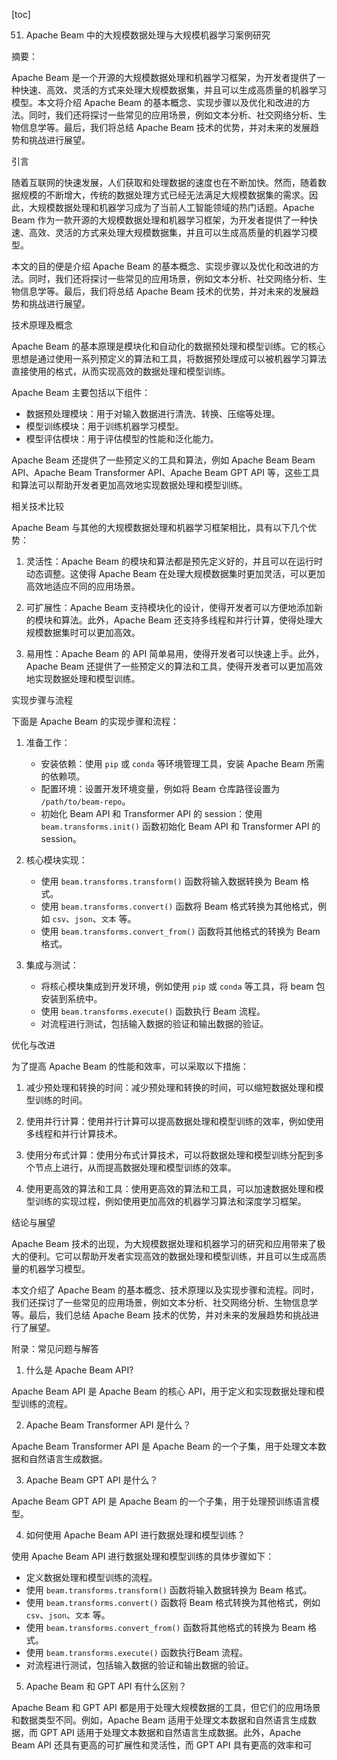 
[toc]                    
                
                
51. Apache Beam 中的大规模数据处理与大规模机器学习案例研究

摘要：

Apache Beam 是一个开源的大规模数据处理和机器学习框架，为开发者提供了一种快速、高效、灵活的方式来处理大规模数据集，并且可以生成高质量的机器学习模型。本文将介绍 Apache Beam 的基本概念、实现步骤以及优化和改进的方法。同时，我们还将探讨一些常见的应用场景，例如文本分析、社交网络分析、生物信息学等。最后，我们将总结 Apache Beam 技术的优势，并对未来的发展趋势和挑战进行展望。

引言

随着互联网的快速发展，人们获取和处理数据的速度也在不断加快。然而，随着数据规模的不断增大，传统的数据处理方式已经无法满足大规模数据集的需求。因此，大规模数据处理和机器学习成为了当前人工智能领域的热门话题。Apache Beam 作为一款开源的大规模数据处理和机器学习框架，为开发者提供了一种快速、高效、灵活的方式来处理大规模数据集，并且可以生成高质量的机器学习模型。

本文的目的便是介绍 Apache Beam 的基本概念、实现步骤以及优化和改进的方法。同时，我们还将探讨一些常见的应用场景，例如文本分析、社交网络分析、生物信息学等。最后，我们将总结 Apache Beam 技术的优势，并对未来的发展趋势和挑战进行展望。

技术原理及概念

 Apache Beam 的基本原理是模块化和自动化的数据预处理和模型训练。它的核心思想是通过使用一系列预定义的算法和工具，将数据预处理成可以被机器学习算法直接使用的格式，从而实现高效的数据处理和模型训练。

 Apache Beam 主要包括以下组件：

- 数据预处理模块：用于对输入数据进行清洗、转换、压缩等处理。
- 模型训练模块：用于训练机器学习模型。
- 模型评估模块：用于评估模型的性能和泛化能力。

 Apache Beam 还提供了一些预定义的工具和算法，例如 Apache Beam Beam API、Apache Beam Transformer API、Apache Beam GPT API 等，这些工具和算法可以帮助开发者更加高效地实现数据处理和模型训练。

相关技术比较

Apache Beam 与其他的大规模数据处理和机器学习框架相比，具有以下几个优势：

1. 灵活性：Apache Beam 的模块和算法都是预先定义好的，并且可以在运行时动态调整。这使得 Apache Beam 在处理大规模数据集时更加灵活，可以更加高效地适应不同的应用场景。

2. 可扩展性：Apache Beam 支持模块化的设计，使得开发者可以方便地添加新的模块和算法。此外，Apache Beam 还支持多线程和并行计算，使得处理大规模数据集时可以更加高效。

3. 易用性：Apache Beam 的 API 简单易用，使得开发者可以快速上手。此外，Apache Beam 还提供了一些预定义的算法和工具，使得开发者可以更加高效地实现数据处理和模型训练。

实现步骤与流程

下面是 Apache Beam 的实现步骤和流程：

1. 准备工作：

   - 安装依赖：使用 `pip` 或 `conda` 等环境管理工具，安装 Apache Beam 所需的依赖项。
   - 配置环境：设置开发环境变量，例如将 Beam 仓库路径设置为 `/path/to/beam-repo`。
   - 初始化 Beam API 和 Transformer API 的 session：使用 `beam.transforms.init()` 函数初始化 Beam API 和 Transformer API 的 session。

2. 核心模块实现：

   - 使用 `beam.transforms.transform()` 函数将输入数据转换为 Beam 格式。
   - 使用 `beam.transforms.convert()` 函数将 Beam 格式转换为其他格式，例如 `csv`、`json`、`文本` 等。
   - 使用 `beam.transforms.convert_from()` 函数将其他格式的转换为 Beam 格式。

3. 集成与测试：

   - 将核心模块集成到开发环境，例如使用 `pip` 或 `conda` 等工具，将 beam 包安装到系统中。
   - 使用 `beam.transforms.execute()` 函数执行 Beam 流程。
   - 对流程进行测试，包括输入数据的验证和输出数据的验证。

优化与改进

为了提高 Apache Beam 的性能和效率，可以采取以下措施：

1. 减少预处理和转换的时间：减少预处理和转换的时间，可以缩短数据处理和模型训练的时间。

2. 使用并行计算：使用并行计算可以提高数据处理和模型训练的效率，例如使用多线程和并行计算技术。

3. 使用分布式计算：使用分布式计算技术，可以将数据处理和模型训练分配到多个节点上进行，从而提高数据处理和模型训练的效率。

4. 使用更高效的算法和工具：使用更高效的算法和工具，可以加速数据处理和模型训练的实现过程，例如使用更加高效的机器学习算法和深度学习框架。

结论与展望

Apache Beam 技术的出现，为大规模数据处理和机器学习的研究和应用带来了极大的便利。它可以帮助开发者实现高效的数据处理和模型训练，并且可以生成高质量的机器学习模型。

本文介绍了 Apache Beam 的基本概念、技术原理以及实现步骤和流程。同时，我们还探讨了一些常见的应用场景，例如文本分析、社交网络分析、生物信息学等。最后，我们总结 Apache Beam 技术的优势，并对未来的发展趋势和挑战进行了展望。

附录：常见问题与解答

1. 什么是 Apache Beam API?

Apache Beam API 是 Apache Beam 的核心 API，用于定义和实现数据处理和模型训练的流程。

2. Apache Beam Transformer API 是什么？

Apache Beam Transformer API 是 Apache Beam 的一个子集，用于处理文本数据和自然语言生成数据。

3. Apache Beam GPT API 是什么？

Apache Beam GPT API 是 Apache Beam 的一个子集，用于处理预训练语言模型。

4. 如何使用 Apache Beam API 进行数据处理和模型训练？

使用 Apache Beam API 进行数据处理和模型训练的具体步骤如下：

   - 定义数据处理和模型训练的流程。
   - 使用 `beam.transforms.transform()` 函数将输入数据转换为 Beam 格式。
   - 使用 `beam.transforms.convert()` 函数将 Beam 格式转换为其他格式，例如 `csv`、`json`、`文本` 等。
   - 使用 `beam.transforms.convert_from()` 函数将其他格式的转换为 Beam 格式。
   - 使用 `beam.transforms.execute()` 函数执行Beam 流程。
   - 对流程进行测试，包括输入数据的验证和输出数据的验证。

5. Apache Beam 和 GPT API 有什么区别？

Apache Beam 和 GPT API 都是用于处理大规模数据的工具，但它们的应用场景和数据类型不同。例如，Apache Beam 适用于处理文本数据和自然语言生成数据，而 GPT API 适用于处理文本数据和自然语言生成数据。此外，Apache Beam API 还具有更高的可扩展性和灵活性，而 GPT API 具有更高的效率和可

